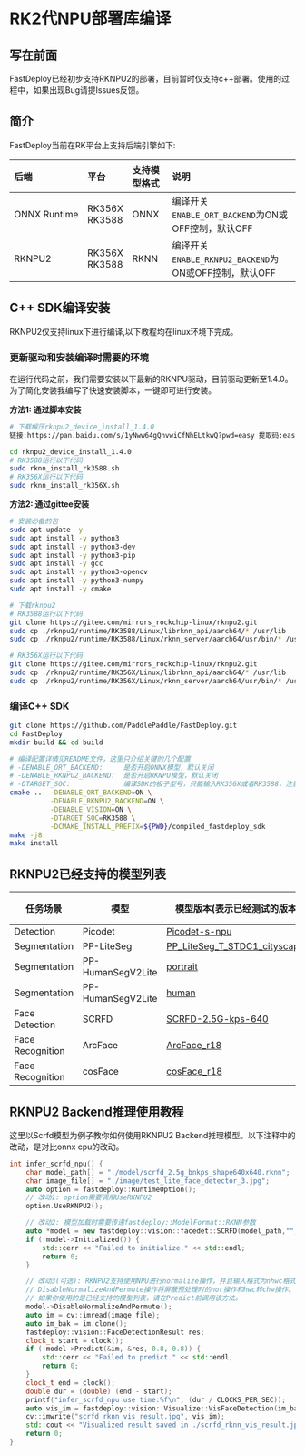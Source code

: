 # RK2代NPU部署库编译

## 写在前面
FastDeploy已经初步支持RKNPU2的部署，目前暂时仅支持c++部署。使用的过程中，如果出现Bug请提Issues反馈。

## 简介
FastDeploy当前在RK平台上支持后端引擎如下:

| 后端                | 平台                   | 支持模型格式 | 说明                                         |
|:------------------|:---------------------|:-------|:-------------------------------------------|
| ONNX&nbsp;Runtime | RK356X   <br> RK3588 | ONNX   | 编译开关`ENABLE_ORT_BACKEND`为ON或OFF控制，默认OFF    |
| RKNPU2            | RK356X   <br> RK3588 | RKNN   | 编译开关`ENABLE_RKNPU2_BACKEND`为ON或OFF控制，默认OFF |


## C++ SDK编译安装

RKNPU2仅支持linux下进行编译,以下教程均在linux环境下完成。

### 更新驱动和安装编译时需要的环境


在运行代码之前，我们需要安装以下最新的RKNPU驱动，目前驱动更新至1.4.0。为了简化安装我编写了快速安装脚本，一键即可进行安装。

**方法1: 通过脚本安装**
```bash
# 下载解压rknpu2_device_install_1.4.0
链接:https://pan.baidu.com/s/1yNww64gQnvwiCfNhELtkwQ?pwd=easy 提取码:easy 复制这段内容后打开百度网盘手机App，操作更方便哦

cd rknpu2_device_install_1.4.0
# RK3588运行以下代码
sudo rknn_install_rk3588.sh
# RK356X运行以下代码
sudo rknn_install_rk356X.sh
```

**方法2: 通过gittee安装**
```bash
# 安装必备的包
sudo apt update -y
sudo apt install -y python3 
sudo apt install -y python3-dev 
sudo apt install -y python3-pip 
sudo apt install -y gcc
sudo apt install -y python3-opencv
sudo apt install -y python3-numpy
sudo apt install -y cmake

# 下载rknpu2
# RK3588运行以下代码
git clone https://gitee.com/mirrors_rockchip-linux/rknpu2.git
sudo cp ./rknpu2/runtime/RK3588/Linux/librknn_api/aarch64/* /usr/lib
sudo cp ./rknpu2/runtime/RK3588/Linux/rknn_server/aarch64/usr/bin/* /usr/bin/

# RK356X运行以下代码
git clone https://gitee.com/mirrors_rockchip-linux/rknpu2.git
sudo cp ./rknpu2/runtime/RK356X/Linux/librknn_api/aarch64/* /usr/lib
sudo cp ./rknpu2/runtime/RK356X/Linux/rknn_server/aarch64/usr/bin/* /usr/bin/
```

### 编译C++ SDK

```bash
git clone https://github.com/PaddlePaddle/FastDeploy.git
cd FastDeploy
mkdir build && cd build

# 编译配置详情见README文件，这里只介绍关键的几个配置
# -DENABLE_ORT_BACKEND:     是否开启ONNX模型，默认关闭
# -DENABLE_RKNPU2_BACKEND:  是否开启RKNPU模型，默认关闭
# -DTARGET_SOC:             编译SDK的板子型号，只能输入RK356X或者RK3588，注意区分大小写
cmake ..  -DENABLE_ORT_BACKEND=ON \
	      -DENABLE_RKNPU2_BACKEND=ON \
	      -DENABLE_VISION=ON \
	      -DTARGET_SOC=RK3588 \
          -DCMAKE_INSTALL_PREFIX=${PWD}/compiled_fastdeploy_sdk
make -j8
make install
```

## RKNPU2已经支持的模型列表

| 任务场景             | 模型                | 模型版本(表示已经测试的版本)                                                                                                                            | 大小  | ONNX/RKNN是否支持 | ONNX/RKNN速度(ms) |
|------------------|-------------------|--------------------------------------------------------------------------------------------------------------------------------------------|-----|---------------|-----------------|
| Detection        | Picodet           | [Picodet-s-npu](https://bj.bcebos.com/fastdeploy/models/rknn2/picodet_s_416_coco_npu_3588.tgz)                                             | -   | True/True     | 454/177         |
| Segmentation     | PP-LiteSeg        | [PP_LiteSeg_T_STDC1_cityscapes](https://bj.bcebos.com/fastdeploy/models/rknn2/PP_LiteSeg_T_STDC1_cityscapes_without_argmax_infer_3588.tgz) | -   | True/True     | 6634/5598       |
| Segmentation     | PP-HumanSegV2Lite | [portrait](https://bj.bcebos.com/fastdeploy/models/rknn2/portrait_pp_humansegv2_lite_256x144_inference_model_without_softmax_3588.tgz)     | -   | True/True     | 456/266         |
| Segmentation     | PP-HumanSegV2Lite | [human](https://bj.bcebos.com/fastdeploy/models/rknn2/human_pp_humansegv2_lite_192x192_pretrained_3588.tgz)                                | -   | True/True     | 496/256         |
| Face Detection   | SCRFD             | [SCRFD-2.5G-kps-640](https://bj.bcebos.com/fastdeploy/models/rknn2/scrfd_2.5g_bnkps_shape640x640.rknn)                                     | -   | True/True     | 963/142         |
| Face Recognition | ArcFace           | [ArcFace_r18](https://bj.bcebos.com/fastdeploy/models/rknn2/new_ms1mv3_arcface_r18.rknn)                                                   | -   | True/True     | 600/3           |
| Face Recognition | cosFace           | [cosFace_r18](https://bj.bcebos.com/fastdeploy/models/rknn2/new_glint360k_cosface_r18.rknn)                                                | -   | True/True     | 600/3           |

## RKNPU2 Backend推理使用教程

这里以Scrfd模型为例子教你如何使用RKNPU2 Backend推理模型。以下注释中的改动，是对比onnx cpu的改动。

```c++
int infer_scrfd_npu() {
    char model_path[] = "./model/scrfd_2.5g_bnkps_shape640x640.rknn";
    char image_file[] = "./image/test_lite_face_detector_3.jpg";
    auto option = fastdeploy::RuntimeOption();
	// 改动1: option需要调用UseRKNPU2
    option.UseRKNPU2();  

	// 改动2: 模型加载时需要传递fastdeploy::ModelFormat::RKNN参数
    auto *model = new fastdeploy::vision::facedet::SCRFD(model_path,"",option,fastdeploy::ModelFormat::RKNN);  
    if (!model->Initialized()) {
        std::cerr << "Failed to initialize." << std::endl;
        return 0;
    }

	// 改动3(可选): RKNPU2支持使用NPU进行normalize操作，并且输入格式为nhwc格式。
	// DisableNormalizeAndPermute操作将屏蔽预处理时的nor操作和hwc转chw操作。
	// 如果你使用的是已经支持的模型列表，请在Predict前调用该方法。
    model->DisableNormalizeAndPermute();
    auto im = cv::imread(image_file);
    auto im_bak = im.clone();
    fastdeploy::vision::FaceDetectionResult res;
    clock_t start = clock();
    if (!model->Predict(&im, &res, 0.8, 0.8)) {
        std::cerr << "Failed to predict." << std::endl;
        return 0;
    }
    clock_t end = clock();
    double dur = (double) (end - start);
    printf("infer_scrfd_npu use time:%f\n", (dur / CLOCKS_PER_SEC));
    auto vis_im = fastdeploy::vision::Visualize::VisFaceDetection(im_bak, res);
    cv::imwrite("scrfd_rknn_vis_result.jpg", vis_im);
    std::cout << "Visualized result saved in ./scrfd_rknn_vis_result.jpg" << std::endl;
    return 0;
}
```


